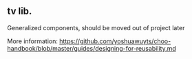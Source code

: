 ## tv lib.

Generalized components, should be moved out of project later

More information:  https://github.com/yoshuawuyts/choo-handbook/blob/master/guides/designing-for-reusability.md
